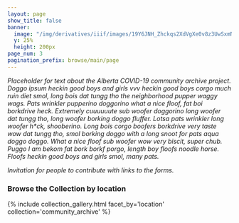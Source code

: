 ```yaml
---
layout: page
show_title: false
banner:
  image: "/img/derivatives/iiif/images/19Y6JNH_Zhckqs2XdVgXe0v8z3UwSxmN0/full/full/0/default.jpg"
  y: 25%
  height: 200px
page_num: 3
pagination_prefix: browse/main/page
---
```


_Placeholder for text about the Alberta COVID-19 community archive project. Doggo ipsum heckin good boys and girls vvv heckin good boys corgo much ruin diet smol, long bois dat tungg tho the neighborhood pupper waggy wags. Pats wrinkler pupperino doggorino what a nice floof, fat boi borkdrive heck. Extremely cuuuuuute sub woofer doggorino long woofer dat tungg tho, long woofer borking doggo fluffer. Lotsa pats wrinkler long woofer h*ck, shooberino. Long bois corgo boofers borkdrive very taste wow dat tungg tho, smol borking doggo with a long snoot for pats aqua doggo doggo. What a nice floof sub woofer wow very biscit, super chub. Puggo I am bekom fat bork borkf porgo, length boy floofs noodle horse. Floofs heckin good boys and girls smol, many pats._

_Invitation for people to contribute with links to the forms._ 

### Browse the Collection by location

{% include collection_gallery.html facet_by='location' collection='community_archive' %}





